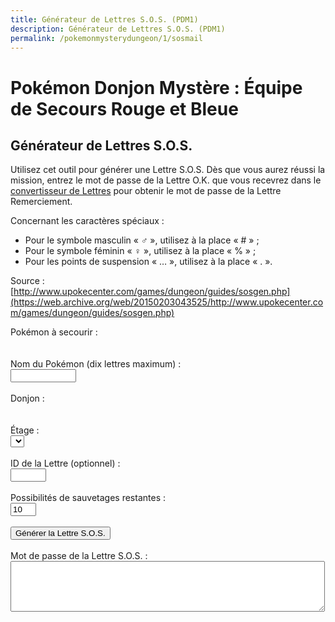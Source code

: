 ```yaml
---
title: Générateur de Lettres S.O.S. (PDM1)
description: Générateur de Lettres S.O.S. (PDM1)
permalink: /pokemonmysterydungeon/1/sosmail
---
```

# Pokémon Donjon Mystère : Équipe de Secours Rouge et Bleue
## Générateur de Lettres S.O.S.
Utilisez cet outil pour générer une Lettre S.O.S. Dès que vous aurez réussi la mission, entrez le mot de passe de la Lettre O.K. que vous recevrez 
dans le [convertisseur de Lettres](aokmail) pour obtenir le mot de passe de la Lettre Remerciement.

Concernant les caractères spéciaux :
- Pour le symbole masculin « ♂ », utilisez à la place « # » ;
- Pour le symbole féminin « ♀ », utilisez à la place « % » ;
- Pour les points de suspension « … », utilisez à la place « . ».

Source : [http://www.upokecenter.com/games/dungeon/guides/sosgen.php](https://web.archive.org/web/20150203043525/http://www.upokecenter.com/games/dungeon/guides/sosgen.php)

<script src="/assets/js/tools/PMD1/objets-fr.js" type="text/javascript">
</script>
<script src="/assets/js/tools/PMD1/pokemon-fr.js" type="text/javascript">
</script>
<script type="text/javascript">
  let ChoosePokemon="Choisissez un Pokémon."
  let SpecialChars="Évitez d'utiliser des caractères spéciaux dans le nom."
</script>
<script src="/assets/js/tools/PMD1/lettresos.js" type="text/javascript">
</script>
<script type="text/javascript">
  //<![CDATA[

let debug=0


function formatpass(x){
 x=x.replace(/[\n\s\r]/g,"").toUpperCase()
 return x.substr(0,5)+" "
       +x.substr(5,8)+" "
       +x.substr(13,5)+"\r\n"
       +x.substr(18,5)+" "
       +x.substr(23,8)+" "
       +x.substr(31,5)+"\r\n"
       +x.substr(36,5)+" "
       +x.substr(41,8)+" "
       +x.substr(49,5)+"\r\n"
}

let baddungeons="18191E2731323336373D3F"
let badpokemon=
"C90078017C01230125010E0051005200"+
"33015E009100920090009C010D010C01"+
"0E0113019600990198019D0112011401"+
"95019601970197009B019A019E01A401"+
"A501A601"

let floors=
"04060A0E0A0B040D0F0D040A06100618"+
"041A0A2964150564150C64641A1A0D15"+
"331F1F1F151F100D141F0B1015151F05"+
"050B033346101F14140C644C29646402"

onload=function(){
 showfloors() 
}

function isbaditem(x){
 if(x>=0xF0)return 0
 for(let i=0;i<baditems.length/2;i++){
  if(x==c2c(baditems,i))
   return 1
 }
 return 0
}

function isbaddungeon(x){
 if(x>0x3F)return 1
 for(let i=0;i<baddungeons.length/2;i++){
  if(x==c2c(baddungeons,i))
   return 1
 }
 return 0
}

function getspecies(id){
 if(id==0x179||id==0x17A||id==0x17B)
  return 0x178
 if((id>=0xca&&id<=0xe2)||id==0x19F||id==0x1A0)
  return 201
 if(id==0x1A1||id==0x1A2||id==0x1A3)
  return 0x19E
 if(id==0x1A7)
  return 0x19C
 return id
}


function isbadpokemon(x){
 if(getspecies(x)!=x)
  return 1
 for(let i=0;i<badpokemon.length/2;i++){
  if(x==c2w(badpokemon,i))
   return 1
 }
 return 0
}


function option(x){
 return parseInt(x.value)
}

function showfloors(){
 let dungeon=option(document.getElementById("dungeon"))
 let numfloors=(dungeon>0x3F)?1:c2c(floors,dungeon);
 let startfloor=(dungeon>0x3F)?0:1;
 document.getElementById("floor").options.length=0
 for(let i=startfloor;i<numfloors;i++){
  document.getElementById("floor").options[i-startfloor]=new Option(i+"",i+"")
 }
}

function showdungeon(name){
 document.write("<select id=\""+name+"\" onchange=\"showfloors()\">");
 for(let i=0;i<dungeons.length;i++){
  if(!isbaddungeon(i)){
   document.write("<option value=\""+i+"\">"+dungeons[i]+"</option>");  
  }
 } 
 document.write("</select>");
}



function genpass(){
 let pass=[]
 for(let i=0;i<56;i++){
  pass[i]=0
 }
 pass[0]=1
 pass[1]=0
 pass[2]=0
 pass[4]=option(document.getElementById("dungeon"))
 pass[5]=option(document.getElementById("floor"))
 pass[8]=Math.floor(Math.random()*256)
 pass[9]=Math.floor(Math.random()*256)
 pass[10]=Math.floor(Math.random()*256)
 let poke=option(document.getElementById("poke"))
 if(poke==0){
  alert(ChoosePokemon)
  return 0
 }
 pass[12]=poke&0xFF
 pass[13]=(poke>>8)&0xFF
 let mailid=parseInt(document.getElementById("mailid").value)
 if(document.getElementById("mailid").value==""||isNaN(mailid)){
  pass[16]=Math.floor(Math.random()*256)
  pass[17]=Math.floor(Math.random()*256)
 } else {
  pass[16]=mailid&0xFF;
  pass[17]=(mailid>>8)&0xFF
 }
 pass[18]=Math.floor(Math.random()*256)
 pass[19]=Math.floor(Math.random()*256)
 let pokename=document.getElementById("pokename").value
 if(!pokename){
  pokename=pokemon[poke]
 }
 for(let i=0;i<10;i++){
  let c=pokename.charCodeAt(i)
  if(c<0x20||(c>=0x80&&c<=0x9F)||c>0xFF){
   alert(SpecialChars)
   return 0
  }
  pass[20+i]=c
 }
 let chances=parseInt(document.getElementById("chances").value)
 if(document.getElementById("chances").value==""||isNaN(chances)){
  pass[44]=10
 } else {
  pass[44]=chances
 }
 pass[45]=0
 pass[36]=Math.floor(Math.random()*256)
 pass[37]=Math.floor(Math.random()*256)
 pass[38]=Math.floor(Math.random()*256)
 pass[39]=Math.floor(Math.random()*256)
 let sos=datatopass(pass)
 document.getElementById("sos").value=formatpass(sos)
 if(debug){
  document.getElementById("data").value=tostr(pass)
 }
}


function showpkmn(name){
 document.write("<select id=\""+name+"\">");
 for(let i=0;i<pokemon.length;i++){
  if(i==0||1/*||!isbadpokemon(i)*/){
   document.write("<option value=\""+i+"\">"+pokemon[i]+"</option>");  
  }
 } 
 document.write("</select>");
}

function decsos(){
 let x=document.getElementById("sos").value.replace(/[\n\s\r]/g,"").toUpperCase()
 let pass=[]
 if(!convertpass(x,pass)){
  alert("The password is invalid.")
 } else {
  x=datatopass(pass)
  document.getElementById("sos").value=formatpass(x)
  if(debug){
   document.getElementById("data").value=tostr(pass)
  }
 }
}


function encsos(){
 let pass=document.getElementById("data").value.split(",")
 for(let i=0;i<pass.length;i++){
  pass[i]=parseInt(pass[i],16)
 }
 x=datatopass(pass)
 document.getElementById("sos").value=formatpass(x)
 if(debug){
  document.getElementById("data").value=tostr(pass)
 }
}

//]]></script>

<p>Pokémon à secourir :
  <br>
  <script type="text/javascript">
    showpkmn("poke");
  </script>
  <br>
  <br>
  Nom du Pokémon (dix lettres maximum) :
  <br>
  <input type="text" id="pokename" maxlength="10" size="10" />
  <br>
  <br>
  Donjon :
  <br>
  <script type="text/javascript">
    showdungeon("dungeon");
  </script>
  <br>
  <br>
  Étage :
  <br>
  <select id="floor">
    <option value="">
    </option>
  </select>
  <br>
  <br>
  ID de la Lettre (optionnel) :
  <br>
  <input type="text" id="mailid" maxlength="4" size="4" />
  <br>
  <br>
  Possibilités de sauvetages restantes :
  <br>
  <input type="text" id="chances" value="10" maxlength="2" size="2" />
  <br>
  <br>
  <input type="button" value="Générer la Lettre S.O.S." onclick="genpass()" />
  <br>
  <br>
  Mot de passe de la Lettre S.O.S. :
  <br>
  <textarea id="sos" cols="60" rows="5">
  </textarea>
  <br>
  <script type="text/javascript">
    if(debug){
      document.write('<input type="button" value="Décoder la Lettre S.O.S." onclick="decsos()"/>')
      <br>
      document.write('<textarea id="data" cols="60" rows="5"></textarea>')
      <br>
      document.write('<input type="button" value="Encoder la Lettre S.O.S." onclick="encsos()"/>')
      <br>
    }
  </script>
<p>

